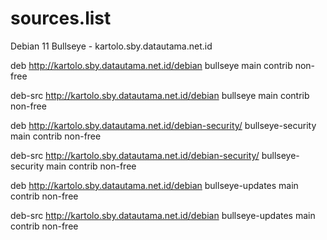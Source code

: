 # sources.list
Debian 11 Bullseye - kartolo.sby.datautama.net.id

deb http://kartolo.sby.datautama.net.id/debian bullseye main contrib non-free

deb-src http://kartolo.sby.datautama.net.id/debian bullseye main contrib non-free

deb http://kartolo.sby.datautama.net.id/debian-security/ bullseye-security main contrib non-free

deb-src http://kartolo.sby.datautama.net.id/debian-security/ bullseye-security main contrib non-free

deb http://kartolo.sby.datautama.net.id/debian bullseye-updates main contrib non-free

deb-src http://kartolo.sby.datautama.net.id/debian bullseye-updates main contrib non-free
